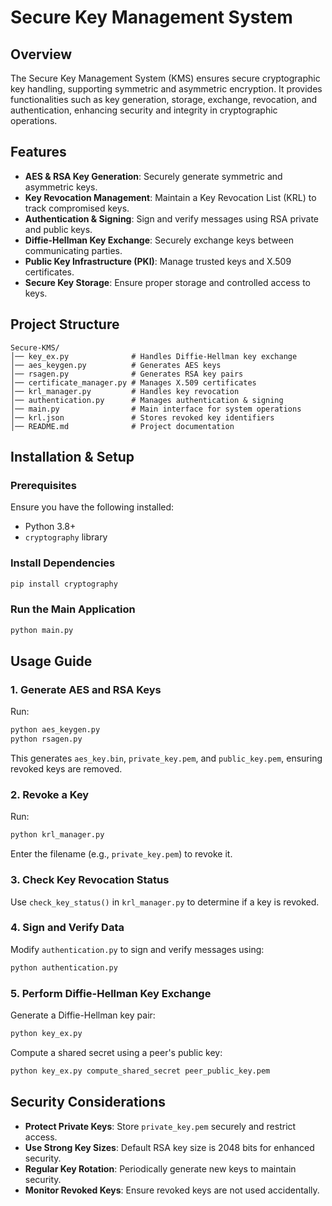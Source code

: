 # Secure Key Management System

## Overview
The Secure Key Management System (KMS) ensures secure cryptographic key handling, supporting symmetric and asymmetric encryption. It provides functionalities such as key generation, storage, exchange, revocation, and authentication, enhancing security and integrity in cryptographic operations.

## Features
- **AES & RSA Key Generation**: Securely generate symmetric and asymmetric keys.
- **Key Revocation Management**: Maintain a Key Revocation List (KRL) to track compromised keys.
- **Authentication & Signing**: Sign and verify messages using RSA private and public keys.
- **Diffie-Hellman Key Exchange**: Securely exchange keys between communicating parties.
- **Public Key Infrastructure (PKI)**: Manage trusted keys and X.509 certificates.
- **Secure Key Storage**: Ensure proper storage and controlled access to keys.

## Project Structure
```
Secure-KMS/
│── key_ex.py              # Handles Diffie-Hellman key exchange
│── aes_keygen.py          # Generates AES keys
│── rsagen.py              # Generates RSA key pairs
│── certificate_manager.py # Manages X.509 certificates
│── krl_manager.py         # Handles key revocation
│── authentication.py      # Manages authentication & signing
│── main.py                # Main interface for system operations
│── krl.json               # Stores revoked key identifiers
│── README.md              # Project documentation
```

## Installation & Setup
### Prerequisites
Ensure you have the following installed:
- Python 3.8+
- `cryptography` library

### Install Dependencies
```sh
pip install cryptography
```

### Run the Main Application
```sh
python main.py
```

## Usage Guide
### 1. Generate AES and RSA Keys
Run:
```sh
python aes_keygen.py
python rsagen.py
```
This generates `aes_key.bin`, `private_key.pem`, and `public_key.pem`, ensuring revoked keys are removed.

### 2. Revoke a Key
Run:
```sh
python krl_manager.py
```
Enter the filename (e.g., `private_key.pem`) to revoke it.

### 3. Check Key Revocation Status
Use `check_key_status()` in `krl_manager.py` to determine if a key is revoked.

### 4. Sign and Verify Data
Modify `authentication.py` to sign and verify messages using:
```sh
python authentication.py
```

### 5. Perform Diffie-Hellman Key Exchange
Generate a Diffie-Hellman key pair:
```sh
python key_ex.py
```
Compute a shared secret using a peer's public key:
```sh
python key_ex.py compute_shared_secret peer_public_key.pem
```

## Security Considerations
- **Protect Private Keys**: Store `private_key.pem` securely and restrict access.
- **Use Strong Key Sizes**: Default RSA key size is 2048 bits for enhanced security.
- **Regular Key Rotation**: Periodically generate new keys to maintain security.
- **Monitor Revoked Keys**: Ensure revoked keys are not used accidentally.

